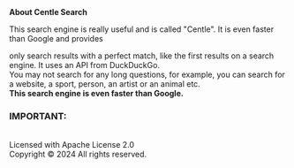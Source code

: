 <!DOCTYPE html><html lang="en"><body><strong>About Centle Search</strong><br><p>This search engine is really useful and is called "Centle". It is even faster than Google and provides 
only search results with a perfect match, like the first results on a search engine. It uses an API from DuckDuckGo.<br>You may not search for any long questions, for example, you can search for <br>a website, a sport, person, an artist or an animal etc.
<br><strong>This search engine is even faster than Google.</strong><br><h3>IMPORTANT:</h3><br>Licensed with Apache License 2.0<br>Copyright &#169; 
2024 All rights reserved.</p></body></html>
